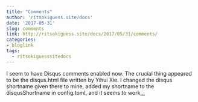 ```yaml
---
title: "Comments"
author: 'ritsokiguess.site/docs'
date: '2017-05-31'
slug: comments
link: http://ritsokiguess.site/docs/2017/05/31/comments/
categories:
- bloglink
tags:
  - ritsokiguesssitedocs
---
```


I seem to have Disqus comments enabled now. The crucial thing appeared to be the disqus.html file written by Yihui Xie. I changed the disqus shortname given there to mine, added my shortname to the disqusShortname in config.toml, and it seems to work[... <i class="fas fa-external-link-alt"></i>](http://ritsokiguess.site/docs/2017/05/31/comments/)

